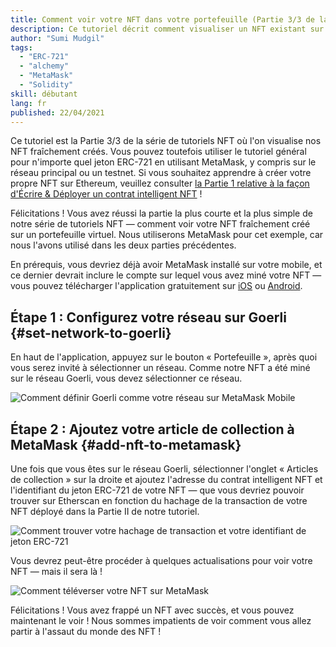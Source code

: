 ```yaml
---
title: Comment voir votre NFT dans votre portefeuille (Partie 3/3 de la série des tutoriels NFT)
description: Ce tutoriel décrit comment visualiser un NFT existant sur MetaMask !
author: "Sumi Mudgil"
tags:
  - "ERC-721"
  - "alchemy"
  - "MetaMask"
  - "Solidity"
skill: débutant
lang: fr
published: 22/04/2021
---
```


Ce tutoriel est la Partie 3/3 de la série de tutoriels NFT où l'on visualise nos NFT fraîchement créés. Vous pouvez toutefois utiliser le tutoriel général pour n'importe quel jeton ERC-721 en utilisant MetaMask, y compris sur le réseau principal ou un testnet. Si vous souhaitez apprendre à créer votre propre NFT sur Ethereum, veuillez consulter [la Partie 1 relative à la façon d'Écrire & Déployer un contrat intelligent NFT](/developers/tutorials/how-to-write-and-deploy-an-nft) !

Félicitations ! Vous avez réussi la partie la plus courte et la plus simple de notre série de tutoriels NFT — comment voir votre NFT fraîchement créé sur un portefeuille virtuel. Nous utiliserons MetaMask pour cet exemple, car nous l'avons utilisé dans les deux parties précédentes.

En prérequis, vous devriez déjà avoir MetaMask installé sur votre mobile, et ce dernier devrait inclure le compte sur lequel vous avez miné votre NFT — vous pouvez télécharger l'application gratuitement sur [iOS](https://apps.apple.com/us/app/metamask-blockchain-wallet/id1438144202) ou [Android](https://play.google.com/store/apps/details?id=io.metamask&hl=en_US&gl=US).

## Étape 1 : Configurez votre réseau sur Goerli {#set-network-to-goerli}

En haut de l'application, appuyez sur le bouton « Portefeuille », après quoi vous serez invité à sélectionner un réseau. Comme notre NFT a été miné sur le réseau Goerli, vous devez sélectionner ce réseau.

![Comment définir Goerli comme votre réseau sur MetaMask Mobile](./goerliMetamask.gif)

## Étape 2 : Ajoutez votre article de collection à MetaMask {#add-nft-to-metamask}

Une fois que vous êtes sur le réseau Goerli, sélectionner l'onglet « Articles de collection » sur la droite et ajoutez l'adresse du contrat intelligent NFT et l'identifiant du jeton ERC-721 de votre NFT — que vous devriez pouvoir trouver sur Etherscan en fonction du hachage de la transaction de votre NFT déployé dans la Partie II de notre tutoriel.

![Comment trouver votre hachage de transaction et votre identifiant de jeton ERC-721](./findNFTEtherscan.png)

Vous devrez peut-être procéder à quelques actualisations pour voir votre NFT — mais il sera là <Emoji text="😄" size={1} />!

![Comment téléverser votre NFT sur MetaMask](./findNFTMetamask.gif)

Félicitations ! Vous avez frappé un NFT avec succès, et vous pouvez maintenant le voir ! Nous sommes impatients de voir comment vous allez partir à l'assaut du monde des NFT !
